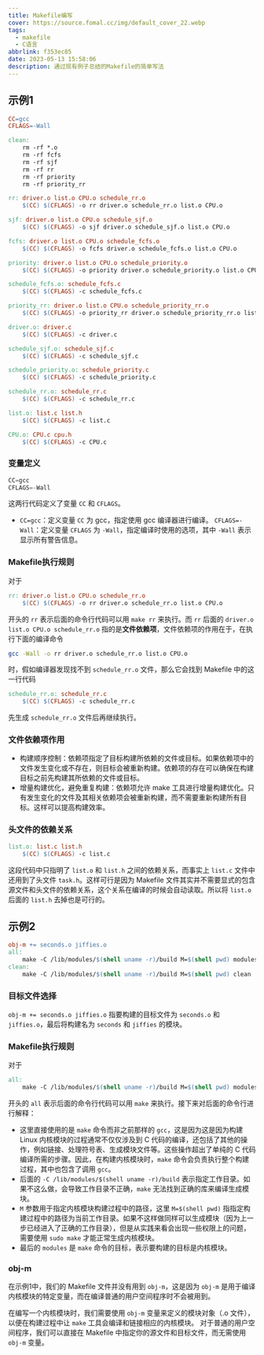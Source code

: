 ```yaml
---
title: Makefile编写
cover: https://source.fomal.cc/img/default_cover_22.webp
tags:
  - makefile
  - C语言
abbrlink: f353ec85
date: 2023-05-13 15:58:06
description: 通过现有例子总结的Makefile的简单写法
---
```


## 示例1
```makefile
CC=gcc
CFLAGS=-Wall

clean:
	rm -rf *.o
	rm -rf fcfs
	rm -rf sjf
	rm -rf rr
	rm -rf priority
	rm -rf priority_rr

rr: driver.o list.o CPU.o schedule_rr.o
	$(CC) $(CFLAGS) -o rr driver.o schedule_rr.o list.o CPU.o

sjf: driver.o list.o CPU.o schedule_sjf.o
	$(CC) $(CFLAGS) -o sjf driver.o schedule_sjf.o list.o CPU.o

fcfs: driver.o list.o CPU.o schedule_fcfs.o
	$(CC) $(CFLAGS) -o fcfs driver.o schedule_fcfs.o list.o CPU.o

priority: driver.o list.o CPU.o schedule_priority.o
	$(CC) $(CFLAGS) -o priority driver.o schedule_priority.o list.o CPU.o

schedule_fcfs.o: schedule_fcfs.c
	$(CC) $(CFLAGS) -c schedule_fcfs.c

priority_rr: driver.o list.o CPU.o schedule_priority_rr.o
	$(CC) $(CFLAGS) -o priority_rr driver.o schedule_priority_rr.o list.o CPU.o

driver.o: driver.c
	$(CC) $(CFLAGS) -c driver.c

schedule_sjf.o: schedule_sjf.c
	$(CC) $(CFLAGS) -c schedule_sjf.c

schedule_priority.o: schedule_priority.c
	$(CC) $(CFLAGS) -c schedule_priority.c

schedule_rr.o: schedule_rr.c
	$(CC) $(CFLAGS) -c schedule_rr.c

list.o: list.c list.h
	$(CC) $(CFLAGS) -c list.c

CPU.o: CPU.c cpu.h
	$(CC) $(CFLAGS) -c CPU.c

```

### 变量定义
```c
CC=gcc
CFLAGS=-Wall
```

这两行代码定义了变量 `CC` 和 `CFLAGS`。
* `CC=gcc`：定义变量 `CC` 为 gcc，指定使用 gcc 编译器进行编译。
`CFLAGS=-Wall`：定义变量 `CFLAGS` 为 `-Wall`，指定编译时使用的选项，其中 `-Wall` 表示显示所有警告信息。

### Makefile执行规则
对于
```makefile
rr: driver.o list.o CPU.o schedule_rr.o
	$(CC) $(CFLAGS) -o rr driver.o schedule_rr.o list.o CPU.o
```

开头的 `rr` 表示后面的命令行代码可以用 `make rr` 来执行。而 `rr` 后面的 `driver.o list.o CPU.o schedule_rr.o` 指的是**文件依赖项**，文件依赖项的作用在于，在执行下面的编译命令 
```bash
gcc -Wall -o rr driver.o schedule_rr.o list.o CPU.o
```

时，假如编译器发现找不到 `schedule_rr.o` 文件，那么它会找到 Makefile 中的这一行代码
```makefile
schedule_rr.o: schedule_rr.c
	$(CC) $(CFLAGS) -c schedule_rr.c
```

先生成 `schedule_rr.o` 文件后再继续执行。
### 文件依赖项作用
* 构建顺序控制：依赖项指定了目标构建所依赖的文件或目标。如果依赖项中的文件发生变化或不存在，则目标会被重新构建。依赖项的存在可以确保在构建目标之前先构建其所依赖的文件或目标。
* 增量构建优化，避免重复构建：依赖项允许 make 工具进行增量构建优化。只有发生变化的文件及其相关依赖项会被重新构建，而不需要重新构建所有目标。这样可以提高构建效率。

### 头文件的依赖关系
```makefile
list.o: list.c list.h
	$(CC) $(CFLAGS) -c list.c
```

这段代码中只指明了 `list.o` 和 `list.h` 之间的依赖关系，而事实上 `list.c` 文件中还用到了头文件 `task.h`。这样可行是因为 Makefile 文件其实并不需要显式的包含源文件和头文件的依赖关系，这个关系在编译的时候会自动读取。所以将 `list.o` 后面的 `list.h` 去掉也是可行的。

## 示例2
```makefile
obj-m += seconds.o jiffies.o
all:
	make -C /lib/modules/$(shell uname -r)/build M=$(shell pwd) modules
clean:
	make -C /lib/modules/$(shell uname -r)/build M=$(shell pwd) clean
```

### 目标文件选择
`obj-m += seconds.o jiffies.o` 指要构建的目标文件为 `seconds.o` 和 `jiffies.o`，最后将构建名为 `seconds` 和 `jiffies` 的模块。

### Makefile执行规则
对于
```makefile
all:
	make -C /lib/modules/$(shell uname -r)/build M=$(shell pwd) modules
```

开头的 `all` 表示后面的命令行代码可以用 `make` 来执行。接下来对后面的命令行进行解释：
* 这里直接使用的是 `make` 命令而非之前那样的 `gcc`，这是因为这是因为构建 Linux 内核模块的过程通常不仅仅涉及到 C 代码的编译，还包括了其他的操作，例如链接、处理符号表、生成模块文件等。这些操作超出了单纯的 C 代码编译所需的步骤。因此，在构建内核模块时，`make` 命令会负责执行整个构建过程，其中也包含了调用 `gcc`。
* 后面的 `-C /lib/modules/$(shell uname -r)/build` 表示指定工作目录。如果不这么做，会导致工作目录不正确，`make` 无法找到正确的库来编译生成模块。
* `M` 参数用于指定内核模块构建过程中的路径，这里 `M=$(shell pwd)` 指指定构建过程中的路径为当前工作目录。如果不这样做同样可以生成模块（因为上一步已经进入了正确的工作目录），但是从实践来看会出现一些权限上的问题，需要使用 `sudo make` 才能正常生成内核模块。
* 最后的 `modules` 是 `make` 命令的目标，表示要构建的目标是内核模块。

### obj-m
在示例1中，我们的 Makefile 文件并没有用到 `obj-m`，这是因为 `obj-m` 是用于编译内核模块的特定变量，而在编译普通的用户空间程序时不会被用到。

在编写一个内核模块时，我们需要使用 `obj-m` 变量来定义的模块对象（.o 文件），以便在构建过程中让 `make` 工具会编译和链接相应的内核模块。
对于普通的用户空间程序，我们可以直接在 Makefile 中指定你的源文件和目标文件，而无需使用 `obj-m` 变量。